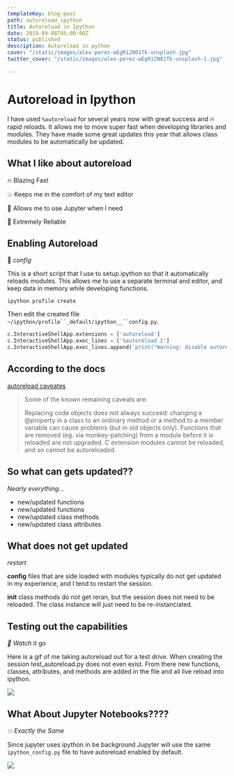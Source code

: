 ```yaml
---
templateKey: blog-post
path: autoreload_ipython
title: Autoreload in Ipython
date: 2019-09-08T05:00:00Z
status: published
description: Autoreload in python
cover: "/static/images/alex-perez-wEgR12N01Tk-unsplash.jpg"
twitter_cover: "/static/images/alex-perez-wEgR12N01Tk-unsplash-1.jpg"

---
```

# Autoreload in Ipython

I have used `%autoreload` for several years now with great success and 🔥 rapid reloads.  It allows me to move super fast when developing libraries and modules.  They have made some great updates this year that allows class modules to be automatically be updated.

## What I like about autoreload

🔥 Blazing Fast


💥 Keeps me in the comfort of my text editor


👏 Allows me to use Jupyter when I need


👟 Extremely Reliable

## Enabling Autoreload

📐 _config_

This is a short script that I use to setup ipython so that it automatically reloads modules.  This allows me to use a separate terminal and editor, and keep data in memory while developing functions.

```DOS
ipython profile create
```

Then edit the created file `~/ipython/profile``_default/ipython__``config.py`.

```python
c.InteractiveShellApp.extensions = ['autoreload']
c.InteractiveShellApp.exec_lines = ['%autoreload 2']
c.InteractiveShellApp.exec_lines.append('print("Warning: disable autoreload in ipython_config.py to improve performance.")')
```

## According to the docs

[autoreload caveates](https://ipython.org/ipython-doc/3/config/extensions/autoreload.html#caveats "IPython caveats")

> Some of the known remaining caveats are:
>
> Replacing code objects does not always succeed: changing a @property in a class to an ordinary method or a method to a member variable can cause problems (but in old objects only).
> Functions that are removed (eg. via monkey-patching) from a module before it is reloaded are not upgraded.
> C extension modules cannot be reloaded, and so cannot be autoreloaded.

## So what can gets updated??

_Nearly everything..._

* new/updated functions
* new/updated functions
* new/updated class methods
* new/updated class attributes

## What does not get updated

_restart_

**config** files that are side loaded with modules typically do not get updated in my experience, and I tend to restart the session.

**init** class methods do not get reran, but the session does not need to be reloaded.  The class instance will just need to be re-instanciated.

## Testing out the capabilities

_💨 Watch_ it go

Here is a gif of me taking autoreload out for a test drive.  When creating the session test_autoreload.py does not even exist. From there new functions, classes, attributes, and methods are added in the file and all live reload into ipython.

![](/images/test_autoreload4.gif)

## What About Jupyter Notebooks????

_💥 Exactly the Same_

Since jupyter uses ipython in be background Jupyter will use the same `ipython_config.py` file to have autoreload enabled by default.

![](/images/test_autoreload_jupyter.gif)